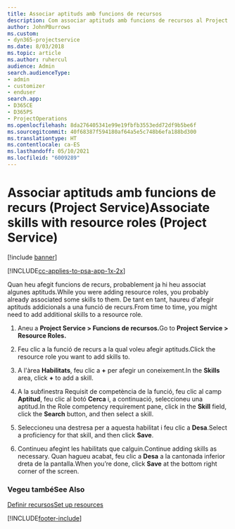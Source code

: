 ```yaml
---
title: Associar aptituds amb funcions de recursos
description: Com associar aptituds amb funcions de recursos al Project Service
author: JohnPBurrows
ms.custom:
- dyn365-projectservice
ms.date: 8/03/2018
ms.topic: article
ms.author: ruhercul
audience: Admin
search.audienceType:
- admin
- customizer
- enduser
search.app:
- D365CE
- D365PS
- ProjectOperations
ms.openlocfilehash: 8da276405341e99e19fbfb3553edd72df9b5be6f
ms.sourcegitcommit: 40f68387f594180af64a5e5c748b6efa188bd300
ms.translationtype: HT
ms.contentlocale: ca-ES
ms.lasthandoff: 05/10/2021
ms.locfileid: "6009289"
---
```

# <a name="associate-skills-with-resource-roles-project-service"></a><span data-ttu-id="e3413-103">Associar aptituds amb funcions de recurs (Project Service)</span><span class="sxs-lookup"><span data-stu-id="e3413-103">Associate skills with resource roles (Project Service)</span></span>

[!include [banner](../includes/psa-now-project-operations.md)]

[!INCLUDE[cc-applies-to-psa-app-1x-2x](../includes/cc-applies-to-psa-app-1x-2x.md)]

<span data-ttu-id="e3413-104">Quan heu afegit funcions de recurs, probablement ja hi heu associat algunes aptituds.</span><span class="sxs-lookup"><span data-stu-id="e3413-104">While you were adding resource roles, you probably already associated some skills to them.</span></span> <span data-ttu-id="e3413-105">De tant en tant, haureu d'afegir aptituds addicionals a una funció de recurs.</span><span class="sxs-lookup"><span data-stu-id="e3413-105">From time to time, you might need to add additional skills to a resource role.</span></span>  
  
1.  <span data-ttu-id="e3413-106">Aneu a **Project Service > Funcions de recursos.**</span><span class="sxs-lookup"><span data-stu-id="e3413-106">Go to **Project Service > Resource Roles.**</span></span>  
  
2.  <span data-ttu-id="e3413-107">Feu clic a la funció de recurs a la qual voleu afegir aptituds.</span><span class="sxs-lookup"><span data-stu-id="e3413-107">Click the resource role you want to add skills to.</span></span>  
  
3.  <span data-ttu-id="e3413-108">A l'àrea **Habilitats**, feu clic a **+** per afegir un coneixement.</span><span class="sxs-lookup"><span data-stu-id="e3413-108">In the **Skills** area, click **+** to add a skill.</span></span>  
  
4.  <span data-ttu-id="e3413-109">A la subfinestra Requisit de competència de la funció, feu clic al camp **Aptitud**, feu clic al botó **Cerca** i, a continuació, seleccioneu una aptitud.</span><span class="sxs-lookup"><span data-stu-id="e3413-109">In the Role competency requirement pane, click in the **Skill** field, click the **Search** button,  and then select a skill.</span></span>  
  
5.  <span data-ttu-id="e3413-110">Seleccioneu una destresa per a aquesta habilitat i feu clic a **Desa**.</span><span class="sxs-lookup"><span data-stu-id="e3413-110">Select a proficiency for that skill, and then click **Save**.</span></span>  
  
6.  <span data-ttu-id="e3413-111">Continueu afegint les habilitats que calguin.</span><span class="sxs-lookup"><span data-stu-id="e3413-111">Continue adding skills as necessary.</span></span> <span data-ttu-id="e3413-112">Quan hagueu acabat, feu clic a **Desa** a la cantonada inferior dreta de la pantalla.</span><span class="sxs-lookup"><span data-stu-id="e3413-112">When you’re done, click **Save** at the bottom right corner of the screen.</span></span>  
  
### <a name="see-also"></a><span data-ttu-id="e3413-113">Vegeu també</span><span class="sxs-lookup"><span data-stu-id="e3413-113">See Also</span></span>  
 [<span data-ttu-id="e3413-114">Definir recursos</span><span class="sxs-lookup"><span data-stu-id="e3413-114">Set up resources</span></span>](../psa/set-up-resources.md)


[!INCLUDE[footer-include](../includes/footer-banner.md)]